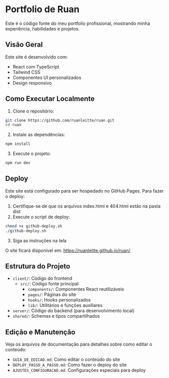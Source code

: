 # Portfolio de Ruan

Este é o código fonte do meu portfolio profissional, mostrando minha experiência, habilidades e projetos.

## Visão Geral

Este site é desenvolvido com:
- React com TypeScript
- Tailwind CSS
- Componentes UI personalizados
- Design responsivo

## Como Executar Localmente

1. Clone o repositório:
```bash
git clone https://github.com/ruanleitte/ruan.git
cd ruan
```

2. Instale as dependências:
```bash
npm install
```

3. Execute o projeto:
```bash
npm run dev
```

## Deploy

Este site está configurado para ser hospedado no GitHub Pages. Para fazer o deploy:

1. Certifique-se de que os arquivos index.html e 404.html estão na pasta dist
2. Execute o script de deploy:
```bash
chmod +x github-deploy.sh
./github-deploy.sh
```

3. Siga as instruções na tela

O site ficará disponível em: https://ruanleitte.github.io/ruan/

## Estrutura do Projeto

- `client/`: Código do frontend
  - `src/`: Código fonte principal
    - `components/`: Componentes React reutilizáveis
    - `pages/`: Páginas do site
    - `hooks/`: Hooks personalizados
    - `lib/`: Utilitários e funções auxiliares
- `server/`: Código do backend (para desenvolvimento local)
- `shared/`: Schemas e tipos compartilhados

## Edição e Manutenção

Veja os arquivos de documentação para detalhes sobre como editar o conteúdo:
- `GUIA_DE_EDICAO.md`: Como editar o conteúdo do site
- `DEPLOY_PASSO_A_PASSO.md`: Como fazer o deploy do site
- `AJUSTES_CONFIGURACAO.md`: Configurações especiais para deploy